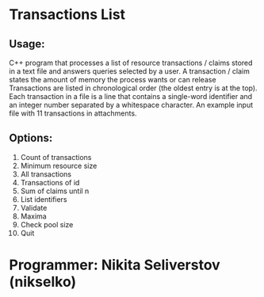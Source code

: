 # Transactions List

## Usage:
C++ program that processes a list of resource transactions / claims stored in a text file and answers queries selected by a user. A transaction / claim states the amount of memory the process wants or can release Transactions are listed in chronological order (the oldest entry is at the top). Each transaction in a file is a line that contains a single-word identifier and an integer number separated by a whitespace character. An example input file with 11 transactions in attachments.

## Options: 
1. Count of transactions
2. Minimum resource size
3. All transactions
4. Transactions of id
5. Sum of claims until n
6. List identifiers
7. Validate
8. Maxima
9. Check pool size
10. Quit

# Programmer: Nikita Seliverstov (nikselko)
